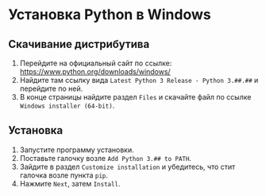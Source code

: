 # Установка Python в Windows

## Скачивание дистрибутива
1. Перейдите на официальный сайт по ссылке: https://www.python.org/downloads/windows/
1. Найдите там ссылку вида `Latest Python 3 Release - Python 3.##.##` и перейдите по ней.
1. В конце страницы найдите раздел `Files` и скачайте файл по ссылке `Windows installer (64-bit)`.

## Установка
1. Запустите программу установки.
1. Поставьте галочку возле `Add Python 3.## to PATH`.
1. Зайдите в раздел `Customize installation` и убедитесь, что стит галочка возле пункта `pip`.
1. Нажмите `Next`, затем `Install`.
